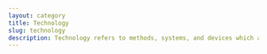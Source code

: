 ```yaml
---
layout: category
title: Technology
slug: technology
description: Technology refers to methods, systems, and devices which are the result of scientific knowledge being used for practical purposes.
---
```

